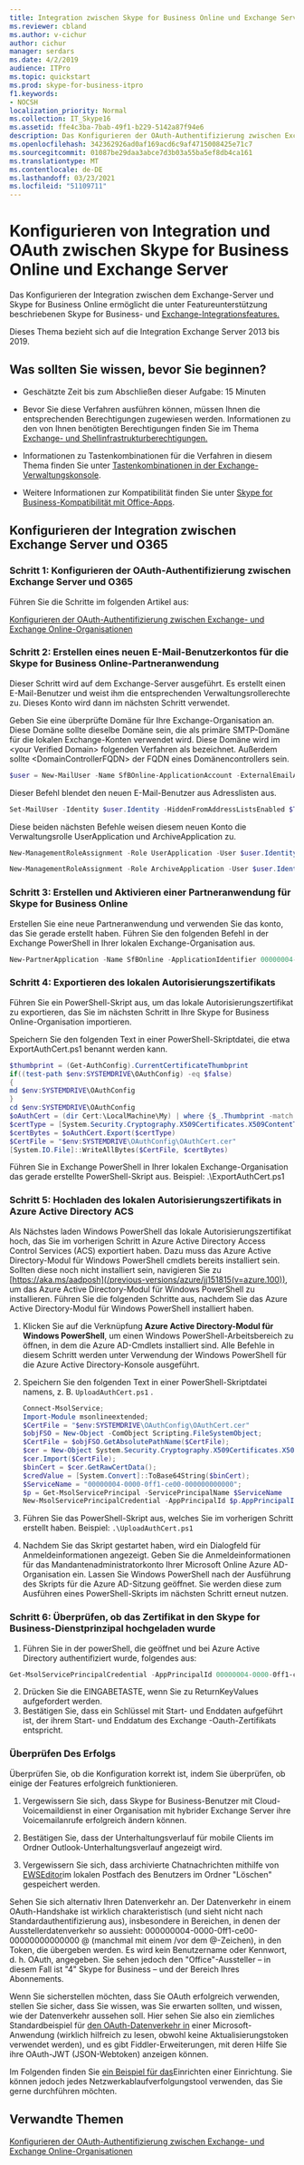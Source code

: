 ```yaml
---
title: Integration zwischen Skype for Business Online und Exchange Server
ms.reviewer: cbland
ms.author: v-cichur
author: cichur
manager: serdars
ms.date: 4/2/2019
audience: ITPro
ms.topic: quickstart
ms.prod: skype-for-business-itpro
f1.keywords:
- NOCSH
localization_priority: Normal
ms.collection: IT_Skype16
ms.assetid: ffe4c3ba-7bab-49f1-b229-5142a87f94e6
description: Das Konfigurieren der OAuth-Authentifizierung zwischen Exchange lokal und Skype for Business Online ermöglicht die unter Featureunterstützung beschriebenen Skype for Business- und Exchange-Integrationsfeatures.
ms.openlocfilehash: 342362926ad0af169acd6c9af4715008425e71c7
ms.sourcegitcommit: 01087be29daa3abce7d3b03a55ba5ef8db4ca161
ms.translationtype: MT
ms.contentlocale: de-DE
ms.lasthandoff: 03/23/2021
ms.locfileid: "51109711"
---
```

# <a name="configure-integration-and-oauth-between-skype-for-business-online-and-exchange-server"></a>Konfigurieren von Integration und OAuth zwischen Skype for Business Online und Exchange Server 

Das Konfigurieren der Integration zwischen dem Exchange-Server und Skype for Business Online ermöglicht die unter Featureunterstützung beschriebenen Skype for Business- und [Exchange-Integrationsfeatures.](../../plan-your-deployment/integrate-with-exchange/integrate-with-exchange.md#feature_support)

Dieses Thema bezieht sich auf die Integration Exchange Server 2013 bis 2019.

## <a name="what-do-you-need-to-know-before-you-begin"></a>Was sollten Sie wissen, bevor Sie beginnen?

- Geschätzte Zeit bis zum Abschließen dieser Aufgabe: 15 Minuten

-  Bevor Sie diese Verfahren ausführen können, müssen Ihnen die entsprechenden Berechtigungen zugewiesen werden. Informationen zu den von Ihnen benötigten Berechtigungen finden Sie im Thema [Exchange- und Shellinfrastrukturberechtigungen.](/exchange/exchange-and-shell-infrastructure-permissions-exchange-2013-help)

- Informationen zu Tastenkombinationen für die Verfahren in diesem Thema finden Sie unter [Tastenkombinationen in der Exchange-Verwaltungskonsole]( https://go.microsoft.com/fwlink/p/?LinkId=746512).

- Weitere Informationen zur Kompatibilität finden Sie unter [Skype for Business-Kompatibilität mit Office-Apps](../../plan-your-deployment/clients-and-devices/compatibility-with-office.md).

## <a name="configure-integration-between-exchange-server-and-o365"></a>Konfigurieren der Integration zwischen Exchange Server und O365

### <a name="step-1-configure-oauth-authentication-between-exchange-server-and-o365"></a>Schritt 1: Konfigurieren der OAuth-Authentifizierung zwischen Exchange Server und O365

Führen Sie die Schritte im folgenden Artikel aus:

[Konfigurieren der OAuth-Authentifizierung zwischen Exchange- und Exchange Online-Organisationen](/exchange/configure-oauth-authentication-between-exchange-and-exchange-online-organizations-exchange-2013-help)

### <a name="step-2-create-a-new-mail-user-account-for-the-skype-for-business-online-partner-application"></a>Schritt 2: Erstellen eines neuen E-Mail-Benutzerkontos für die Skype for Business Online-Partneranwendung

Dieser Schritt wird auf dem Exchange-Server ausgeführt. Es erstellt einen E-Mail-Benutzer und weist ihm die entsprechenden Verwaltungsrollerechte zu. Dieses Konto wird dann im nächsten Schritt verwendet.

Geben Sie eine überprüfte Domäne für Ihre Exchange-Organisation an. Diese Domäne sollte dieselbe Domäne sein, die als primäre SMTP-Domäne für die lokalen Exchange-Konten verwendet wird. Diese Domäne wird im \<your Verified Domain\> folgenden Verfahren als bezeichnet. Außerdem sollte \<DomainControllerFQDN\> der FQDN eines Domänencontrollers sein.

```powershell
$user = New-MailUser -Name SfBOnline-ApplicationAccount -ExternalEmailAddress SfBOnline-ApplicationAccount@<your Verified Domain> -DomainController <DomainControllerFQDN>
```

Dieser Befehl blendet den neuen E-Mail-Benutzer aus Adresslisten aus.

```powershell
Set-MailUser -Identity $user.Identity -HiddenFromAddressListsEnabled $True -DomainController <DomainControllerFQDN>
```

Diese beiden nächsten Befehle weisen diesem neuen Konto die Verwaltungsrolle UserApplication und ArchiveApplication zu.

```powershell
New-ManagementRoleAssignment -Role UserApplication -User $user.Identity -DomainController <DomainControllerFQDN>
```

```powershell
New-ManagementRoleAssignment -Role ArchiveApplication -User $user.Identity -DomainController <DomainControllerFQDN>
```

### <a name="step-3-create-and-enable-a-partner-application-for-skype-for-business-online"></a>Schritt 3: Erstellen und Aktivieren einer Partneranwendung für Skype for Business Online 

Erstellen Sie eine neue Partneranwendung und verwenden Sie das konto, das Sie gerade erstellt haben. Führen Sie den folgenden Befehl in der Exchange PowerShell in Ihrer lokalen Exchange-Organisation aus.

```powershell
New-PartnerApplication -Name SfBOnline -ApplicationIdentifier 00000004-0000-0ff1-ce00-000000000000 -Enabled $True -LinkedAccount $user.Identity
```

### <a name="step-4-export-the-on-premises-authorization-certificate"></a>Schritt 4: Exportieren des lokalen Autorisierungszertifikats

Führen Sie ein PowerShell-Skript aus, um das lokale Autorisierungszertifikat zu exportieren, das Sie im nächsten Schritt in Ihre Skype for Business Online-Organisation importieren.

Speichern Sie den folgenden Text in einer PowerShell-Skriptdatei, die etwa ExportAuthCert.ps1 benannt werden kann.

```powershell
$thumbprint = (Get-AuthConfig).CurrentCertificateThumbprint
if((test-path $env:SYSTEMDRIVE\OAuthConfig) -eq $false)
{
md $env:SYSTEMDRIVE\OAuthConfig
}
cd $env:SYSTEMDRIVE\OAuthConfig
$oAuthCert = (dir Cert:\LocalMachine\My) | where {$_.Thumbprint -match $thumbprint}
$certType = [System.Security.Cryptography.X509Certificates.X509ContentType]::Cert
$certBytes = $oAuthCert.Export($certType)
$CertFile = "$env:SYSTEMDRIVE\OAuthConfig\OAuthCert.cer"
[System.IO.File]::WriteAllBytes($CertFile, $certBytes)
```

Führen Sie in Exchange PowerShell in Ihrer lokalen Exchange-Organisation das gerade erstellte PowerShell-Skript aus. Beispiel: .\ExportAuthCert.ps1

### <a name="step-5-upload-the-on-premises-authorization-certificate-to-azure-active-directory-acs"></a>Schritt 5: Hochladen des lokalen Autorisierungszertifikats in Azure Active Directory ACS

Als Nächstes laden Windows PowerShell das lokale Autorisierungszertifikat hoch, das Sie im vorherigen Schritt in Azure Active Directory Access Control Services (ACS) exportiert haben. Dazu muss das Azure Active Directory-Modul für Windows PowerShell cmdlets bereits installiert sein. Sollten diese noch nicht installiert sein, navigieren Sie zu [https://aka.ms/aadposh](/previous-versions/azure/jj151815(v=azure.100)), um das Azure Active Directory-Modul für Windows PowerShell zu installieren. Führen Sie die folgenden Schritte aus, nachdem Sie das Azure Active Directory-Modul für Windows PowerShell installiert haben.

1. Klicken Sie auf die Verknüpfung **Azure Active Directory-Modul für Windows PowerShell**, um einen Windows PowerShell-Arbeitsbereich zu öffnen, in dem die Azure AD-Cmdlets installiert sind. Alle Befehle in diesem Schritt werden unter Verwendung der Windows PowerShell für die Azure Active Directory-Konsole ausgeführt.

2. Speichern Sie den folgenden Text in einer PowerShell-Skriptdatei namens, z. B.  `UploadAuthCert.ps1` .

   ```powershell
   Connect-MsolService;
   Import-Module msonlineextended;
   $CertFile = "$env:SYSTEMDRIVE\OAuthConfig\OAuthCert.cer"
   $objFSO = New-Object -ComObject Scripting.FileSystemObject;
   $CertFile = $objFSO.GetAbsolutePathName($CertFile);
   $cer = New-Object System.Security.Cryptography.X509Certificates.X509Certificate
   $cer.Import($CertFile);
   $binCert = $cer.GetRawCertData();
   $credValue = [System.Convert]::ToBase64String($binCert);
   $ServiceName = "00000004-0000-0ff1-ce00-000000000000";
   $p = Get-MsolServicePrincipal -ServicePrincipalName $ServiceName
   New-MsolServicePrincipalCredential -AppPrincipalId $p.AppPrincipalId -Type asymmetric -Usage Verify -Value $credValue
   ```

3. Führen Sie das PowerShell-Skript aus, welches Sie im vorherigen Schritt erstellt haben. Beispiel:  `.\UploadAuthCert.ps1`

4. Nachdem Sie das Skript gestartet haben, wird ein Dialogfeld für Anmeldeinformationen angezeigt. Geben Sie die Anmeldeinformationen für das Mandantenadministratorkonto Ihrer Microsoft Online Azure AD-Organisation ein. Lassen Sie Windows PowerShell nach der Ausführung des Skripts für die Azure AD-Sitzung geöffnet. Sie werden diese zum Ausführen eines PowerShell-Skripts im nächsten Schritt erneut nutzen.

### <a name="step-6-verify-that-the-certificate-has-uploaded-to-the-skype-for-business-service-principal"></a>Schritt 6: Überprüfen, ob das Zertifikat in den Skype for Business-Dienstprinzipal hochgeladen wurde
1. Führen Sie in der powerShell, die geöffnet und bei Azure Active Directory authentifiziert wurde, folgendes aus:
```powershell
Get-MsolServicePrincipalCredential -AppPrincipalId 00000004-0000-0ff1-ce00-000000000000
```
2. Drücken Sie die EINGABETASTE, wenn Sie zu ReturnKeyValues aufgefordert werden.
3. Bestätigen Sie, dass ein Schlüssel mit Start- und Enddaten aufgeführt ist, der ihrem Start- und Enddatum des Exchange -Oauth-Zertifikats entspricht.

### <a name="verify-your-success"></a>Überprüfen Des Erfolgs

Überprüfen Sie, ob die Konfiguration korrekt ist, indem Sie überprüfen, ob einige der Features erfolgreich funktionieren. 

1. Vergewissern Sie sich, dass Skype for Business-Benutzer mit Cloud-Voicemaildienst in einer Organisation mit hybrider Exchange Server ihre Voicemailanrufe erfolgreich ändern können.

2. Bestätigen Sie, dass der Unterhaltungsverlauf für mobile Clients im Ordner Outlook-Unterhaltungsverlauf angezeigt wird.

3. Vergewissern Sie sich, dass archivierte Chatnachrichten mithilfe von [EWSEditor](/archive/blogs/webdav_101/where-to-get-ewseditor)im lokalen Postfach des Benutzers im Ordner "Löschen" gespeichert werden.

Sehen Sie sich alternativ Ihren Datenverkehr an. Der Datenverkehr in einem OAuth-Handshake ist wirklich charakteristisch (und sieht nicht nach Standardauthentifizierung aus), insbesondere in Bereichen, in denen der Ausstellerdatenverkehr so aussieht: 000000004-0000-0ff1-ce00-00000000000000 @ (manchmal mit einem /vor dem @-Zeichen), in den Token, die übergeben werden. Es wird kein Benutzername oder Kennwort, d. h. OAuth, angegeben. Sie sehen jedoch den "Office"-Aussteller – in diesem Fall ist "4" Skype for Business – und der Bereich Ihres Abonnements.

Wenn Sie sicherstellen möchten, dass Sie OAuth erfolgreich verwenden, stellen Sie sicher, dass Sie wissen, was Sie erwarten sollten, und wissen, wie der Datenverkehr aussehen soll. Hier [](https://tools.ietf.org/html/draft-ietf-oauth-v2-23#page-34)sehen Sie also ein ziemliches Standardbeispiel für [den OAuth-Datenverkehr in](https://download.microsoft.com/download/8/5/8/858F2155-D48D-4C68-9205-29460FD7698F/[MS-SPS2SAUTH].pdf) einer Microsoft-Anwendung (wirklich hilfreich zu lesen, obwohl keine Aktualisierungstoken verwendet werden), und es gibt Fiddler-Erweiterungen, mit deren Hilfe Sie ihre OAuth-JWT (JSON-Webtoken) anzeigen können.

Im Folgenden finden Sie [ein Beispiel für das](/archive/blogs/kaevans/updated-fiddler-oauth-inspector)Einrichten einer Einrichtung. Sie können jedoch jedes Netzwerkablaufverfolgungstool verwenden, das Sie gerne durchführen möchten.

## <a name="related-topics"></a>Verwandte Themen

[Konfigurieren der OAuth-Authentifizierung zwischen Exchange- und Exchange Online-Organisationen](/exchange/configure-oauth-authentication-between-exchange-and-exchange-online-organizations-exchange-2013-help)